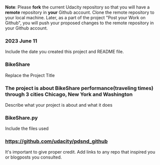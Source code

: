**Note**: Please **fork** the current Udacity repository so that you will have a **remote** repository in **your** Github account. Clone the remote repository to your local machine. Later, as a part of the project "Post your Work on Github", you will push your proposed changes to the remote repository in your Github account.

### 2023 June 11
Include the date you created this project and README file.

### BikeShare
Replace the Project Title

### The project is about BikeShare performance(traveling times) through 3 cities Chicago, New York and Washington
Describe what your project is about and what it does

### BikeShare.py
Include the files used

### https://github.com/udacity/pdsnd_github
It's important to give proper credit. Add links to any repo that inspired you or blogposts you consulted.

